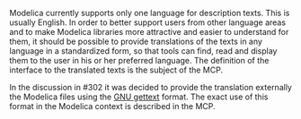 Modelica currently supports only one language for description texts. This is usually English. In order to better support users from other language areas and to make Modelica libraries more attractive and easier to understand for them, it should be possible to provide translations of the texts in any language in a standardized form, so that tools can find, read and display them to the user in his or her preferred language.
The definition of the interface to the translated texts is the subject of the MCP.

In the discussion in #302 it was decided to provide the translation externally  the Modelica files using the [GNU gettext](https://www.gnu.org/software/gettext/) format. The exact use of this format in the Modelica context is described in the MCP.

